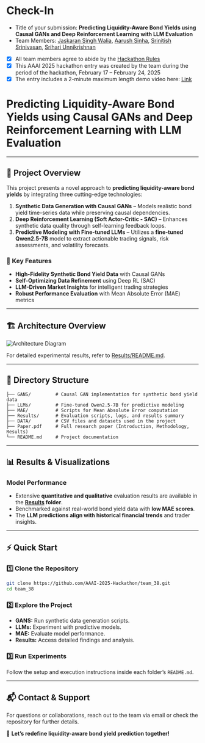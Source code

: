 # Check-In

- Title of your submission: **Predicting Liquidity-Aware Bond Yields using Causal GANs and Deep Reinforcement Learning with LLM Evaluation**
- Team Members: [Jaskaran Singh Walia](karanwalia2k3@gmail.com), [Aarush Sinha](aarush.sinha@gmail.com), [Srinitish Srinivasan](smudge0110@icloud.com), [Srihari Unnikrishnan](srihari.unnikrishnan@gmail)
- [x] All team members agree to abide by the [Hackathon Rules](https://aaai.org/conference/aaai/aaai-25/hackathon/)
- [x] This AAAI 2025 hackathon entry was created by the team during the period of the hackathon, February 17 – February 24, 2025
- [x] The entry includes a 2-minute maximum length demo video here: [Link](https://drive.google.com/drive/folders/1Lz3sJ6CW2IHBTuvUiRv7RPywtH1V-09r) 

# Predicting Liquidity-Aware Bond Yields using Causal GANs and Deep Reinforcement Learning with LLM Evaluation

---

## 🚀 Project Overview

This project presents a novel approach to **predicting liquidity-aware bond yields** by integrating three cutting-edge technologies:

1. **Synthetic Data Generation with Causal GANs** – Models realistic bond yield time-series data while preserving causal dependencies.
2. **Deep Reinforcement Learning (Soft Actor-Critic - SAC)** – Enhances synthetic data quality through self-learning feedback loops.
3. **Predictive Modeling with Fine-tuned LLMs** – Utilizes a **fine-tuned Qwen2.5-7B** model to extract actionable trading signals, risk assessments, and volatility forecasts.

### 📌 Key Features
- **High-Fidelity Synthetic Bond Yield Data** with Causal GANs
- **Self-Optimizing Data Refinement** using Deep RL (SAC)
- **LLM-Driven Market Insights** for intelligent trading strategies
- **Robust Performance Evaluation** with Mean Absolute Error (MAE) metrics

---

## 🏗️ Architecture Overview

![Architecture Diagram](https://github.com/user-attachments/assets/8a072a33-0a26-4b7a-8466-d5b3e68dc628)

For detailed experimental results, refer to [Results/README.md](Results/README.md).

---

## 📂 Directory Structure

```
├── GANS/         # Causal GAN implementation for synthetic bond yield data
├── LLMs/         # Fine-tuned Qwen2.5-7B for predictive modeling
├── MAE/          # Scripts for Mean Absolute Error computation
├── Results/      # Evaluation scripts, logs, and results summary
├── DATA/         # CSV files and datasets used in the project
├── Paper.pdf     # Full research paper (Introduction, Methodology, Results)
└── README.md     # Project documentation
```

---

## 📊 Results & Visualizations

### Model Performance

- Extensive **quantitative and qualitative** evaluation results are available in the **[Results](Results/readme.md) folder**.
- Benchmarked against real-world bond yield data with **low MAE scores**.
- The **LLM predictions align with historical financial trends** and trader insights.

---

## ⚡ Quick Start

### 1️⃣ Clone the Repository
```bash
git clone https://github.com/AAAI-2025-Hackathon/team_38.git
cd team_38
```

### 2️⃣ Explore the Project
- **GANS:** Run synthetic data generation scripts.
- **LLMs:** Experiment with predictive models.
- **MAE:** Evaluate model performance.
- **Results:** Access detailed findings and analysis.

### 3️⃣ Run Experiments
Follow the setup and execution instructions inside each folder’s `README.md`.

---

## 📬 Contact & Support
For questions or collaborations, reach out to the team via email or check the repository for further details.

🚀 **Let’s redefine liquidity-aware bond yield prediction together!**
